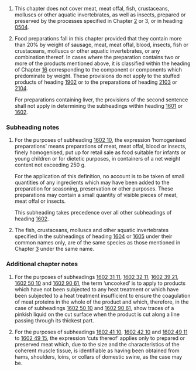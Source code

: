 1. This chapter does not cover meat, meat offal, fish, crustaceans, molluscs or other aquatic invertebrates, as well as insects, prepared or preserved by the processes specified in Chapter [2](/chapters/02) or 3, or in heading [0504](/headings/0504).

2. Food preparations fall in this chapter provided that they contain more than 20% by weight of sausage, meat, meat offal, blood, insects, fish or crustaceans, molluscs or other aquatic invertebrates, or any combination thereof. In cases where the preparation contains two or more of the products mentioned above, it is classified within the heading of Chapter [16](/chapters/16) corresponding to the component or components which predominate by weight. These provisions do not apply to the stuffed products of heading [1902](/headings/1902) or to the preparations of heading [2103](/headings/2103) or [2104](/headings/2104).

    For preparations containing liver, the provisions of the second sentence shall not apply in determining the subheadings within heading [1601](/headings/1601) or [1602](/headings/1602).

### Subheading notes

1. For the purposes of subheading [1602 10](/commodities/1602100000), the expression ‘homogenised preparations’ means preparations of meat, meat offal, blood or insects, finely homogenised, put up for retail sale as food suitable for infants or young children or for dietetic purposes, in containers of a net weight content not exceeding 250 g.

    For the application of this definition, no account is to be taken of small quantities of any ingredients which may have been added to the preparation for seasoning, preservation or other purposes. These preparations may contain a small quantity of visible pieces of meat, meat offal or insects.
    
    This subheading takes precedence over all other subheadings of heading [1602](/headings/1602).

2. The fish, crustaceans, molluscs and other aquatic invertebrates specified in the subheadings of heading [1604](/headings/1604) or [1605](/headings/1605) under their common names only, are of the same species as those mentioned in Chapter [3](/chapters/03) under the same name.

### Additional chapter notes

1. For the purposes of subheadings [1602 31 11](/commodities/1602311100), [1602 32 11](/subheadings/1602321100-80), [1602 39 21](/commodities/1602392100), [1602 50 10](/subheadings/1602501000-80) and [1602 90 61](/commodities/1602906100), the term ‘uncooked’ is to apply to products which have not been subjected to any heat treatment or which have been subjected to a heat treatment insufficient to ensure the coagulation of meat proteins in the whole of the product and which, therefore, in the case of subheadings [1602 50 10](/subheadings/1602501000-80) and [1602 90 61](/commodities/1602906100), show traces of a pinkish liquid on the cut surface when the product is cut along a line passing through its thickest part.

2. For the purposes of subheadings [1602 41 10](/subheadings/1602411000-80), [1602 42 10](/commodities/1602421000) and [1602 49 11](/commodities/1602491100) to [1602 49 15](/commodities/1602491500), the expression ‘cuts thereof’ applies only to prepared or preserved meat which, due to the size and the characteristics of the coherent muscle tissue, is identifiable as having been obtained from hams, shoulders, loins, or collars of domestic swine, as the case may be.
